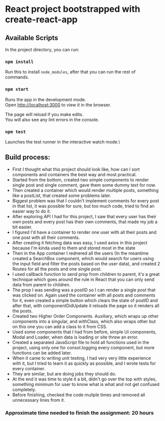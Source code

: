 # React project bootstrapped with create-react-app

## Available Scripts

In the project directory, you can run:

### `npm install`

Run this to install `node_modules`, after that you can run the rest of commands.

### `npm start`

Runs the app in the development mode.\
Open [http://localhost:3000](http://localhost:3000) to view it in the browser.

The page will reload if you make edits.\
You will also see any lint errors in the console.

### `npm test`

Launches the test runner in the interactive watch mode.\


## Build process:

* First I thought what this project should look like, how can I sort components and containers the best way and most practical.
* Started from the bottom, created two simple components to render single post and single comment, gave them some dummy text for now.
* Then created a container which would render multiple posts, something like a postList, that created some problems later.
* Biggest problem was that I couldn't implement comments for every post in that list, it was possible for sure, but too much code, tried to find an easier way to do it.
* After exploring API I had for this project, I saw that every user has their own posts and every post has their own comments, that made my job a bit easier.
* I figured I'd have a container to render one user with all their posts and one post with all their comments.
* After creating it fetching data was easy, I used axios in this project because I'm kinda used to them and stored most in the state
* Then in the App container I rednered all the users (In the meantime created a SearchBox component, which would search for users using the input field and filter the posts based on the user data), and created 2 Routes for all the posts and one single post.
* I used callback function to send prop from children to parent, it's a great technique which goes around the rule in React that you can only send data from parent to children.
* The prop I was sending was a postID so I can render a single post that was clicked on. Again used the container with all posts and comments for it, even created a simple button which clears the state of postID and after that, with componentDidUpdate it reloads the page so it renders all the posts.
* Created two Higher Order Components. Auxiliary, which wraps up other components into a singular, and withClass, which also wraps other but on this one you can add a class to it from CSS.
* Used some components that I had from before, simple UI components, Modal and Loader, when data is loading or site threw an error.
* Created a separated JavaScript file to hold all functions used in the project, using only one for consol.logging every component, but more functions can be added later.
* When it came to writing unit testing, I had very very little experience with it, but I tried to learn it as quickly as possible, and I wrote tests for every container.
* They are similar, but are doing jobs they should do.
* At the end it was time to style it a bit, didn't go over the top with styles, something minimum for user to know what is what and not get confused completely.
* Before finishing, checked the code muliple times and removed all unnecessary lines from it.


### Approximate time needed to finish the assignment: 20 hours
